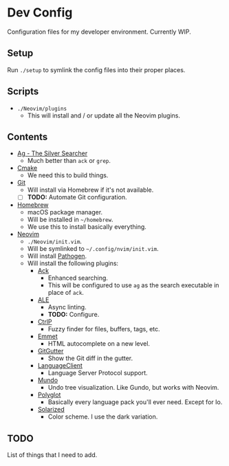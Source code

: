# Dev Config

Configuration files for my developer environment. Currently WIP.

## Setup

Run `./setup` to symlink the config files into their proper places.

## Scripts

- `./Neovim/plugins`
  - This will install and / or update all the Neovim plugins.

## Contents

- [Ag - The Silver Searcher](https://geoff.greer.fm/ag/)
  - Much better than `ack` or `grep`.
- [Cmake](https://cmake.org/)
  - We need this to build things.
- [Git](https://git-scm.com/)
  - Will install via Homebrew if it's not available.
  - [ ] **TODO:** Automate Git configuration.
- [Homebrew](https://brew.sh/)
  - macOS package manager.
  - Will be installed in `~/homebrew`.
  - We use this to install basically everything.
- [Neovim](https://neovim.io/)
  - `./Neovim/init.vim`.
  - Will be symlinked to `~/.config/nvim/init.vim`.
  - Will install [Pathogen](https://github.com/tpope/vim-pathogen).
  - Will install the following plugins:
    - [Ack](https://github.com/mileszs/ack.vim)
      - Enhanced searching.
      - This will be configured to use `ag` as the search executable in place of `ack`.
    - [ALE](https://github.com/w0rp/ale)
      - Async linting.
      - **TODO:** Configure.
    - [CtrlP](http://ctrlpvim.github.io/ctrlp.vim/)
      - Fuzzy finder for files, buffers, tags, etc.
    - [Emmet](http://emmet.io/)
      - HTML autocomplete on a new level.
    - [GitGutter](https://github.com/airblade/vim-gitgutter)
      - Show the Git diff in the gutter.
    - [LanguageClient](https://github.com/autozimu/LanguageClient-neovim)
      - Language Server Protocol support.
    - [Mundo](https://github.com/simnalamburt/vim-mundo)
      - Undo tree visualization. Like Gundo, but works with Neovim.
    - [Polyglot](https://github.com/sheerun/vim-polyglot)
      - Basically every language pack you'll ever need. Except for Io.
    - [Solarized](https://github.com/altercation/vim-colors-solarized)
      - Color scheme. I use the dark variation.

## TODO

List of things that I need to add.

